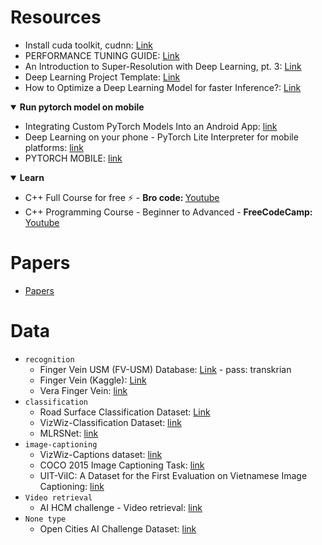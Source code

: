 # Resources
* Install cuda toolkit, cudnn: [Link](https://neptune.ai/blog/installing-tensorflow-2-gpu-guide)
* PERFORMANCE TUNING GUIDE: [Link](https://pytorch.org/tutorials/recipes/recipes/tuning_guide.html)
* An Introduction to Super-Resolution with Deep Learning, pt. 3: [Link](https://medium.com/@paren8esis/an-introduction-to-super-resolution-with-deep-learning-pt-3-ed85ec949ba8)
* Deep Learning Project Template: [Link](https://github.com/L1aoXingyu/Deep-Learning-Project-Template)
* How to Optimize a Deep Learning Model for faster Inference?: [Link](https://www.thinkautonomous.ai/blog/deep-learning-optimization/)
<details open>
   <summary><b>Run pytorch model on mobile</b></summary>
   <ul>
    <li>Integrating Custom PyTorch Models Into an Android App: <a href="https://medium.com/mlearning-ai/integrating-custom-pytorch-models-into-an-android-app-a2cdfce14fe8">link</a>
    <li>Deep Learning on your phone - PyTorch Lite Interpreter for mobile platforms: <a href="https://towardsdatascience.com/deep-learning-on-your-phone-pytorch-lite-interpreter-for-mobile-platforms-ae73d0b17eaa">link</a>
    <li>PYTORCH MOBILE: <a href="https://pytorch.org/mobile/home/">link</a>
   </ul>
</details>
<details open>
   <summary><b>Learn</b></summary>
   <ul>
    <li>C++ Full Course for free ⚡️ - <b>Bro code: </b><a href="https://youtu.be/-TkoO8Z07hI?si=chZrX71qagkI3QVA">Youtube</a>
    <li>C++ Programming Course - Beginner to Advanced - <b>FreeCodeCamp: </b><a href="https://www.youtube.com/watch?v=8jLOx1hD3_o&list=PLwwBtBG9sP7BJ8xqz2fp6iZQurfz1BeJW&index=2&t=45947s&pp=gAQBiAQB">Youtube</a>
   </ul>
</details>



# Papers
* [Papers](Papers)

# Data
* `recognition`
  * Finger Vein USM (FV-USM) Database: [Link](http://drfendi.com/2015/12/05/fv-usm-database-download-page/) - pass: transkrian
  * Finger Vein (Kaggle): [Link](https://www.kaggle.com/datasets/ryeltsin/finger-vein)
  * Vera Finger Vein: [link](https://zenodo.org/records/4575270)
* `classification`
  * Road Surface Classification Dataset: [Link](https://thu-rsxd.com/rscd/)
  * VizWiz-Classification Dataset: [link](https://vizwiz.org/tasks-and-datasets/image-classification/)
  * MLRSNet: [link](https://github.com/cugbrs/MLRSNet)
* `image-captioning`
  * VizWiz-Captions dataset: [link](https://vizwiz.org/tasks-and-datasets/image-captioning/)
  * COCO 2015 Image Captioning Task: [link](https://cocodataset.org/#captions-2015)
  * UIT-ViIC: A Dataset for the First Evaluation on Vietnamese Image Captioning: [link](https://drive.google.com/file/d/1YexKrE6o0UiJhFWpE8M5LKoe6-k3AiM4/view)
* `Video retrieval`
  * AI HCM challenge - Video retrieval: [link](https://docs.google.com/spreadsheets/d/16RlmhETs2YLuw5b4aP-bKD7c0DiDNDr0ZxOQfBS3-ks/htmlview?fbclid=IwAR1seO_E_awcNWenChTELCZxOLjAtj45D4wDNscwKa72kyX5zlENHUSBqkQ_aem_AZuSBoG9oqvH_oVCY7aYuFMURECjWbdnhe0hO6dzBfUsGKTUlhF6lalq6DR7wzRZnms#)
* `None type`
  * Open Cities AI Challenge Dataset: [link](https://beta.source.coop/repositories/open-cities/ai-challenge/download/)
